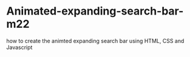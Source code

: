 # Animated-expanding-search-bar-m22
how to create the animted expanding search bar using HTML,  CSS and Javascript
